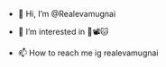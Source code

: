 - 👋 Hi, I’m @Realevamugnai
- 👀 I’m interested in 📱📽🐱

- 📫 How to reach me ig realevamugnai 

<!---
Realevamugnai/Realevamugnai is a ✨ special ✨ repository because its `README.md` (this file) appears on your GitHub profile.
You can click the Preview link to take a look at your changes.
--->
